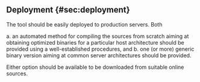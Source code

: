 ## Deployment {#sec:deployment}

The tool should be easily deployed to production servers. Both

 a. an automated method for compiling the sources from scratch aiming at obtaining optimized binaries for a particular host architecture should be provided using a well-established procedures, and
 b. one (or more) generic binary version aiming at common server architectures should be provided.

Either option should be available to be downloaded from suitable online sources.
